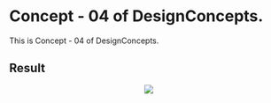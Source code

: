 Concept - 04 of DesignConcepts.
==============================

This is Concept - 04 of DesignConcepts.

Result
-----------
<p align="center">
  <img src="c4.png"/>
</p>
